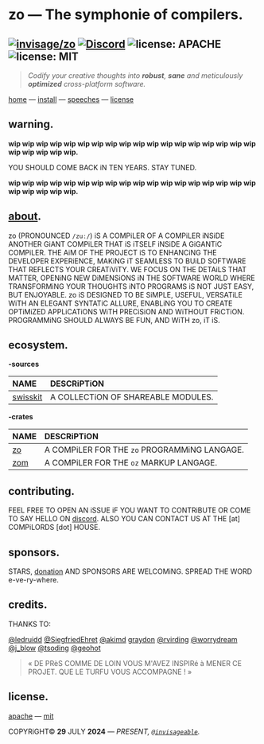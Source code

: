 # zo — The symphonie of compilers.

[![invisage/zo](https://img.shields.io/badge/github-invisageable/zo-black?logo=github)](https://github.com/invisageable/zo)
[![Discord](https://img.shields.io/badge/discord-compilords-7289DA?logo=discord)](https://discord.gg/JaNc4Nk5xw)
![license: APACHE](https://img.shields.io/badge/license-APACHE-blue?style=flat-square)
![license: MIT](https://img.shields.io/badge/license-MIT-blue?style=flat-square)
---

> *Codify your creative thoughts into __robust__, __sane__ and meticulously __optimized__ cross-platform software.*

[home](https://github.com/invisageable/zo) — [install](./notes/docs/README.md#install) — [speeches](notes/speeches) — [license](#license)  

## warning.

**wip wip wip wip wip wip wip wip wip wip wip wip wip wip wip wip wip wip wip wip wip wip wip.**

YOU SHOULD COME BACK iN TEN YEARS. STAY TUNED.

**wip wip wip wip wip wip wip wip wip wip wip wip wip wip wip wip wip wip wip wip wip wip wip.**  

## [about](https://youtu.be/GJfsbhJY8gk?feature=shared&t=196).

zo (PRONOUNCED `/zuː/`) iS A COMPiLER OF A COMPiLER iNSiDE ANOTHER GiANT COMPiLER THAT iS iTSELF iNSiDE A GiGANTiC COMPiLER. THE AiM OF THE PROJECT iS TO ENHANCiNG THE DEVELOPER EXPERiENCE, MAKiNG iT SEAMLESS TO BUiLD SOFTWARE THAT REFLECTS YOUR CREATiViTY. WE FOCUS ON THE DETAiLS THAT MATTER, OPENiNG NEW DiMENSiONS iN THE SOFTWARE WORLD WHERE TRANSFORMiNG YOUR THOUGHTS iNTO PROGRAMS iS NOT JUST EASY, BUT ENJOYABLE. zo iS DESIGNED TO BE SiMPLE, USEFUL, VERSATiLE WiTH AN ELEGANT SYNTATiC ALLURE, ENABLiNG YOU TO CREATE OPTiMiZED APPLiCATiONS WiTH PRECiSiON AND WiTHOUT FRiCTiON. PROGRAMMiNG SHOULD ALWAYS BE FUN, AND WiTH zo, iT iS.

## ecosystem.

**-sources**

| NAME                          | DESCRiPTiON                        |
| :---------------------------- | :--------------------------------- |
| [swisskit](./source/swisskit) | A COLLECTiON OF SHAREABLE MODULES. |

**-crates**

| NAME                    | DESCRiPTiON                                  |
| :---------------------- | :------------------------------------------- |
| [zo](./crates/compiler) | A COMPiLER FOR THE `zo` PROGRAMMiNG LANGAGE. |
| [zom](./crates/marker)  | A COMPiLER FOR THE `oz` MARKUP LANGAGE.      |

## contributing.

FEEL FREE TO OPEN AN iSSUE iF YOU WANT TO CONTRiBUTE OR COME TO SAY HELLO ON [discord](https://discord.gg/JaNc4Nk5xw). ALSO YOU CAN CONTACT US AT THE [at] COMPiLORDS [dot] HOUSE.

## sponsors.

STARS, [donation](https://patreon.com/invisageable) AND SPONSORS ARE WELCOMiNG. SPREAD THE WORD e-ve-ry-where.

## credits.

THANKS TO:

[@ledruidd](https://github.com/ledruidd) [@SiegfriedEhret](https://github.com/SiegfriedEhret) [@akimd](https://github.com/akimd) [graydon](https://github.com/graydon) [@rvirding](https://github.com/rvirding) [@worrydream](https://x.com/worrydream) [@j_blow](https://www.twitch.tv/j_blow) [@tsoding](https://www.twitch.tv/j_blow) [@geohot](https://github.com/geohot)

> « DE PRèS COMME DE LOIN VOUS M'AVEZ INSPIRé à MENER CE PROJET. QUE LE TURFU VOUS ACCOMPAGNE ! »

## license.

[apache](./LICENSE-APACHE) — [mit](./LICENSE-MIT)

COPYRiGHT© **29** JULY **2024** — *PRESENT, [`@invisageable`](https://twitter.com/invisageable).*   
